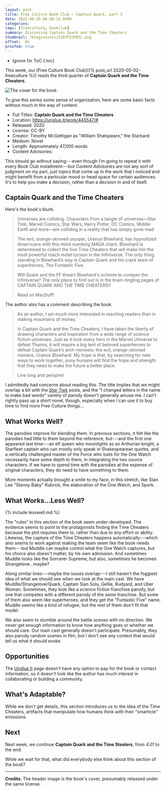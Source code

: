 ```yaml
---
layout: post
title: Free Culture Book Club — Captain Quark, part 3
date: 2022-06-25 06:36:12-0400
categories:
tags: [freeculture, bookclub]
summary: Discussing Captain Quark and the Time Cheaters
thumbnail: /blog/assets/51D7F53YBIL.png
offset: -6%
proofed: true
---
```


* Ignore for ToC
{:toc}

This week, our [Free Culture Book Club]({% post_url 2020-05-02-freeculture %}) reads the third quarter of **Captain Quark and the Time Cheaters**.

![The cover for the book](/blog/assets/51D7F53YBIL.png "Beam up as many puns as we can, I guess...")

To give this series some sense of organization, here are some basic facts without much in the way of context.

 * Full Titles:  **Captain Quark and the Time Cheaters**
 * Location:  <https://unglue.it/work/445547/#>
 * Released:  2020
 * License:  CC-BY
 * Creator:  Timothy McGettigan as "William Shatspeare," the Starbard
 * Medium:  Novel
 * Length:  Approximately 47,000 words
 * Content Advisories:  

This should go without saying---even though I'm going to repeat it with every Book Club installment---but *Content Advisories* are not any sort of judgment on my part, just topics that come up in the work that I noticed and might benefit from a particular mood or head space for certain audiences.  It's to help you make a decision, rather than a decision in and of itself.

## Captain Quark and the Time Cheaters

Here's the book's blurb.

 > Universes are colliding. Characters from a tangle of universes—Star Trek, Marvel Comics, Star Wars, Harry Potter, DC Comics, Middle Earth and more—are colliding in a reality that has simply gone mad.
 >
 > The evil, orange-skinned usurper, Uranus Blowhard, has hypnotized Amerricans with this mind-numbing MAGA chant. Blowhard is determined to collect the five Time Cheaters that will make him the most powerful roach motel tycoon in the Infiniverse. The only thing standing in Blowhard’s way is Captain Quark and his crack team of superheroes, The Funtastic Five.
 >
 > Will Quark and the FF thwart Blowhard's scheme to conquer the Infiniverse? The only place to find out is in the brain-tingling pages of CAPTAIN QUARK AND THE TIME CHEATERS!!
 >
 > Read on MacDuff!

The author also has a comment describing the book.

 > As an author, I am much more interested in reaching readers than in making mountains of money.
 >
 > In Captain Quark and the Time Cheaters, I have taken the liberty of drawing characters and inspiration from a wide range of science fiction universes. Just as it took every hero in the Marvel Universe to defeat Thanos, it will require a big tent of beloved superheroes to defeat Captain Quark’s arch-nemesis: the evil, orange-skinned menace, Uranus Blowhard. My hope is that, by searching for new ways to work together, puny humans will find the hope and strength that they need to make the future a better place.
 >
 > Live long and perspire!

I admittedly had concerns about reading this.  The title implies that we might overlap a bit with the [*Star Trek*](/blog/tag/startrek) posts, and the "I changed letters in the name to make bad words" variety of parody doesn't generally amuse me.  I can't rightly pass up a short novel, though, especially when I can use it to buy time to find more Free Culture things...

## What Works Well?

The parodies improve for blending them.  In previous sections, it felt like the parodies had little to them beyond the reference, but---and the first one appeared last time---an elf queen who moonlights as an Arthurian knight, a Starfleet captain who can mostly only speak in Shakespearean quotes, and a vertically challenged master of the Force who lusts for the One Watch necessarily have some depth to them, in integrating the two source characters.  If we have to spend time with the parodies at the expense of original characters, they do need to have something to them.

More moments actually brought a smile to my face, in this stretch, like Stan Lee "Stanny Baby" Kubrick, the elaboration of the One Watch, and Spork.

## What Works...Less Well?

{% include lesswell.md %}

The "rules" in this section of the book seem under-developed.  The evidence seems to point to the protagonists finding the Time Cheaters because the plot requires them to, rather than due to any effort or ability.  Likewise, the capture of the Time Cheaters happens automatically---which also seems to work against making the team seem like the book needs them---but Muddle can maybe control what the One Watch captures, but his choice also doesn't matter, by his own admission.  And sometimes Muddle looks like the Sorcerer Supreme, but also, sometimes he becomes Strangelove...maybe?

Along similar lines---maybe the issues overlap---I still haven't the foggiest idea of what we should see when we look at the main cast.  We have Muddle/Strangelove/Quark, Captain Sian Solu, Gellie, Rudyard, and Uber Woman.  Sometimes, they look like a science fiction franchise parody, but one that competes with a different parody of the *same* franchise.  But some of them also seem like superheroes, and they get the "Funtastic Five" name.  Muddle seems like a kind of refugee, but the rest of them don't fit that model.

We also seem to stumble around the battle scenes with no direction.  We never get enough information to know how anything goes or whether we should care.  Our main cast generally doesn't participate.  Presumably, they also parody random scenes in film, but I don't see any context that would tell us what it should evoke.

## Opportunities

The [Unglue It](https://unglue.it/work/445547/#) page doesn't have any option to pay for the book or contact information, so it doesn't look like the author has much interest in collaborating or building a community.

## What's Adaptable?

While we don't get details, this section introduces us to the idea of the Time Cheaters, artifacts that manipulate how humans think with their "smarticle" emissions.

## Next

Next week, we continue **Captain Quark and the Time Stealers**, from *4.01* to the end.

While we wait for that, what did everybody else think about this section of the book?

* * *

**Credits**:  The header image is the book's cover, presumably released under the same license.
